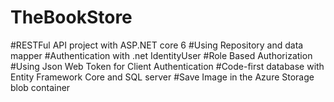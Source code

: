# TheBookStore
#RESTFul API project with ASP.NET core 6
#Using Repository and data mapper
#Authentication with .net IdentityUser
#Role Based Authorization 
#Using Json Web Token for Client Authentication
#Code-first database with Entity Framework Core and SQL server
#Save Image in the Azure Storage blob container
